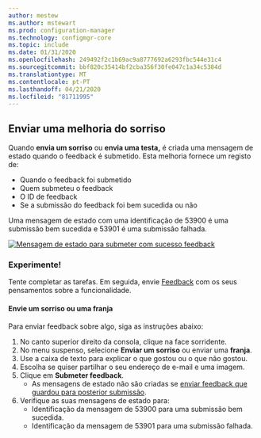 ```yaml
---
author: mestew
ms.author: mstewart
ms.prod: configuration-manager
ms.technology: configmgr-core
ms.topic: include
ms.date: 01/31/2020
ms.openlocfilehash: 249492f2c1b69ac9a8777692a6293fbc544e31c4
ms.sourcegitcommit: bbf820c35414bf2cba356f30fe047c1a34c5384d
ms.translationtype: MT
ms.contentlocale: pt-PT
ms.lasthandoff: 04/21/2020
ms.locfileid: "81711995"
---
```

## <a name="send-a-smile-improvements"></a><a name="bkmk_sendsmile"></a>Enviar uma melhoria do sorriso
<!--5891852-->

Quando **envia um sorriso** ou **envia uma testa,** é criada uma mensagem de estado quando o feedback é submetido. Esta melhoria fornece um registo de:
- Quando o feedback foi submetido
- Quem submeteu o feedback
- O ID de feedback
- Se a submissão do feedback foi bem sucedida ou não

Uma mensagem de estado com uma identificação de 53900 é uma submissão bem sucedida e 53901 é uma submissão falhada.

[![Mensagem de estado para submeter com sucesso feedback](../../media/5891852-send-smile-status-message.png)](../../media/5891852-send-smile-status-message.png#lightbox)


### <a name="try-it-out"></a>Experimente!

Tente completar as tarefas. Em seguida, envie [Feedback](../../../../understand/find-help.md#product-feedback) com os seus pensamentos sobre a funcionalidade.


#### <a name="send-a-smile-or-a-frown"></a>Envie um sorriso ou uma franja

Para enviar feedback sobre algo, siga as instruções abaixo:

1. No canto superior direito da consola, clique na face sorridente. 
2. No menu suspenso, selecione **Enviar um sorriso** ou enviar uma **franja**.
3. Use a caixa de texto para explicar o que gostou ou o que não gostou. 
4. Escolha se quiser partilhar o seu endereço de e-mail e uma imagem. 
5. Clique em **Submeter feedback**.
     - As mensagens de estado não são criadas se [enviar feedback que guardou para posterior submissão](../../../../understand/find-help.md#BKMK_NoInternet).
6. Verifique as suas mensagens de estado para:
    - Identificação da mensagem de 53900 para uma submissão bem sucedida.
    - Identificação da mensagem de 53901 para uma submissão falhada.

